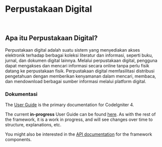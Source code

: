 # Perpustakaan Digital

<i class="fa-brands fa-php"></i>
<br>

## Apa itu Perpustakaan Digital?

Perpustakaan digital adalah suatu sistem yang menyediakan akses elektronik terhadap berbagai koleksi literatur dan informasi, seperti buku, jurnal, dan dokumen digital lainnya. Melalui perpustakaan digital, pengguna dapat mengakses dan mencari informasi secara online tanpa perlu fisik datang ke perpustakaan fisik. Perpustakaan digital memfasilitasi distribusi pengetahuan dengan memberikan kenyamanan dalam mencari, membaca, dan mendownload berbagai sumber informasi melalui platform digital.

### Dokumentasi

The [User Guide](https://codeigniter4.github.io/userguide/) is the primary documentation for CodeIgniter 4.

The current **in-progress** User Guide can be found [here](https://codeigniter4.github.io/CodeIgniter4/).
As with the rest of the framework, it is a work in progress, and will see changes over time to structure, explanations, etc.

You might also be interested in the [API documentation](https://codeigniter4.github.io/api/) for the framework components.


<script src="https://kit.fontawesome.com/c0c79d4e21.js" crossorigin="anonymous"></script>
